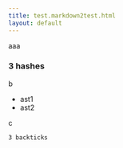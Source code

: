 ```yaml
---
title: test.markdown2test.html
layout: default
---
```


aaa

### 3 hashes

b

* ast1
* ast2

c

```
3 backticks
```

